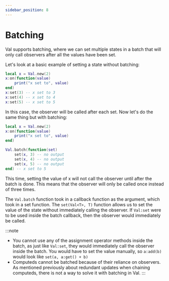 ```yaml
---
sidebar_position: 8
---
```

# Batching
Val supports batching, where we can set multiple states in a batch that will only call observers after all the values have been set.

Let's look at a basic example of setting a state without batching:
```lua
local x = Val.new(2)
x:on(function(value)
	print("x set to", value)
end)
x:set(3) -- x set to 3
x:set(4) -- x set to 4
x:set(5) -- x set to 5
```
In this case, the observer will be called after each set. Now let's do the same thing but with batching:
```lua
local x = Val.new(2)
x:on(function(value)
	print("x set to", value)
end)

Val.batch(function(set)
	set(x, 3) -- no output
	set(x, 4) -- no output
	set(x, 5) -- no output
end) -- x set to 5
```
This time, setting the value of x will not call the observer until after the batch is done. This means that the observer will only be called once instead of three times.

The `Val.batch` function took in a callback function as the argument, which took in a set function. The `set(Val<T>, T)` function allows us to set the value of the state without immediately calling the observer. If `Val:set` were to be used inside the batch callback, then the observer would immediately be called.

:::note
- You cannot use any of the assignment operator methods inside the batch, as just like `Val:set`, they would immediately call the observer inside the batch. You would have to set the value manually, so `a:add(b)` would look like `set(a, a:get() + b)`
- Computeds cannot be batched because of their reliance on observers. As mentioned previously about redundant updates when chaining computeds, there is not a way to solve it with batching in Val.
:::